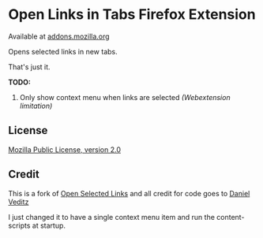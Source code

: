# Open Links in Tabs Firefox Extension

Available at [addons.mozilla.org](https://addons.mozilla.org/en-US/firefox/addon/open_links_in_tabs/)

Opens selected links in new tabs.

That's just it.

**TODO:**

1. Only show context menu when links are selected _(Webextension limitation)_

## License

[Mozilla Public License, version 2.0](http://www.mozilla.org/MPL/2.0/)

## Credit

This is a fork of [Open Selected Links](https://addons.mozilla.org/en-US/firefox/addon/open-selected-links/?src=search) and all credit for code goes to [Daniel Veditz](https://addons.mozilla.org/en-US/firefox/user/daniel-veditz/)

I just changed it to have a single context menu item and run the content-scripts at startup.
